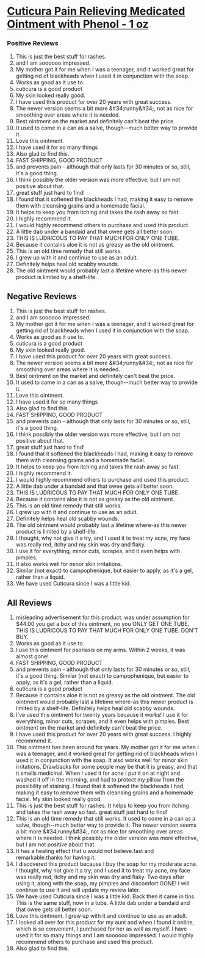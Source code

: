 # [Cuticura Pain Relieving Medicated Ointment with Phenol - 1 oz](https://products.checkmycream.com/products/cuticura-pain-relieving-medicated-ointment-with-phenol-1-oz.html)

### Positive Reviews

<ol>
      <li>This is just the best stuff for rashes.  </li>
      <li>and I am soooooo impressed.  </li>
      <li>My mother got it for me when I was a teenager, and it worked great for getting rid of blackheads when I used it in conjunction with the soap.</li>
      <li>Works as good as it use to.</li>
      <li>cuticura is a good product</li>
      <li>My skin looked really good.</li>
      <li>I have used this product for over 20 years with great success.</li>
      <li>The newer version seems a bit more &amp;#34;runny&amp;#34;, not as nice for smoothing over areas where it is needed.  </li>
      <li>Best ointment on the market and definitely can&#x27;t beat the price.</li>
      <li>It used to come in a can as a salve, though--much better way to provide it.  </li>
      <li>Love this ointment.  </li>
      <li>I have used it for so many things</li>
      <li>Also glad to find this.</li>
      <li>FAST SHIPPING, GOOD PRODUCT</li>
      <li>and prevents pain - although that only lasts for 30 minutes or so, still, it&#x27;s a good thing.  </li>
      <li>I think possibly the older version was more effective, but I am not positive about that.</li>
      <li>great stuff just hard to find!</li>
      <li>I found that it softened the blackheads I had, making it easy to remove them with cleansing grains and a homemade facial.</li>
      <li>It helps to keep you from itching and takes the rash away so fast.  </li>
      <li>I highly recommend it.</li>
      <li>I would highly recommend others to purchase and used this product.</li>
      <li>A little dab under a bandaid and that owee gets all better soon.</li>
      <li>THIS IS LUDRICOUS TO PAY THAT MUCH FOR ONLY ONE TUBE.  </li>
      <li>Because it contains aloe it is not as greasy as the old ointment.</li>
      <li>This is an old time remedy that still works.  </li>
      <li>I grew up with it and continue to use as an adult.</li>
      <li>Definitely helps heal old scabby wounds.</li>
      <li>The old ointment would probably last a lifetime where-as this newer product is limited by a shelf-life.</li>
</ol>


<h2>Negative Reviews</h2>
<ol>
<li> This is just the best stuff for rashes.  </li>
<li> and I am soooooo impressed.  </li>
<li> My mother got it for me when I was a teenager, and it worked great for getting rid of blackheads when I used it in conjunction with the soap.</li>
<li> Works as good as it use to.</li>
<li> cuticura is a good product</li>
<li> My skin looked really good.</li>
<li> I have used this product for over 20 years with great success.</li>
<li> The newer version seems a bit more &amp;#34;runny&amp;#34;, not as nice for smoothing over areas where it is needed.  </li>
<li> Best ointment on the market and definitely can&#x27;t beat the price.</li>
<li> It used to come in a can as a salve, though--much better way to provide it.  </li>
<li> Love this ointment.  </li>
<li> I have used it for so many things</li>
<li> Also glad to find this.</li>
<li> FAST SHIPPING, GOOD PRODUCT</li>
<li> and prevents pain - although that only lasts for 30 minutes or so, still, it&#x27;s a good thing.  </li>
<li> I think possibly the older version was more effective, but I am not positive about that.</li>
<li> great stuff just hard to find!</li>
<li> I found that it softened the blackheads I had, making it easy to remove them with cleansing grains and a homemade facial.</li>
<li> It helps to keep you from itching and takes the rash away so fast.  </li>
<li> I highly recommend it.</li>
<li> I would highly recommend others to purchase and used this product.</li>
<li> A little dab under a bandaid and that owee gets all better soon.</li>
<li> THIS IS LUDRICOUS TO PAY THAT MUCH FOR ONLY ONE TUBE.  </li>
<li> Because it contains aloe it is not as greasy as the old ointment.</li>
<li> This is an old time remedy that still works.  </li>
<li> I grew up with it and continue to use as an adult.</li>
<li> Definitely helps heal old scabby wounds.</li>
<li> The old ointment would probably last a lifetime where-as this newer product is limited by a shelf-life.</li>
<li> I thought, why not give it a try, and I used it to treat my acne, my face was really red, itchy and my skin was dry and flaky.</li>
<li> I use it for everything, minor cuts, scrapes, and it even helps with pimples.</li>
<li> It also works well for minor skin irritations.</li>
<li> Similar (not exact) to campophenique, but easier to apply, as it&#x27;s a gel, rather than a liquid.</li>
<li> We have used Cuticura since I was a little kid.</li>
</ol>

<h2>All Reviews</h2>

<ol>
    <li> misleading advertisement for this product.  was under assumption for $44.00 you get a box of this ointment, no  you ONLY GET ONE TUBE.  THIS IS LUDRICOUS TO PAY THAT MUCH FOR ONLY ONE TUBE.  DON&#x27;T BUY.</li>
    <li> Works as good as it use to.</li>
    <li> I use this ointment for psoriasis on my arms. Within 2 weeks, it was almost gone!</li>
    <li> FAST SHIPPING, GOOD PRODUCT</li>
    <li> and prevents pain - although that only lasts for 30 minutes or so, still, it&#x27;s a good thing.  Similar (not exact) to campophenique, but easier to apply, as it&#x27;s a gel, rather than a liquid.</li>
    <li> cuticura is a good product</li>
    <li> Because it contains aloe it is not as greasy as the old ointment. The old ointment would probably last a lifetime where-as this newer product is limited by a shelf-life. Definitely helps heal old scabby wounds.</li>
    <li> I&#x27;ve used this ointment for twenty years because it works! I use it for everything, minor cuts, scrapes, and it even helps with pimples. Best ointment on the market and definitely can&#x27;t beat the price.</li>
    <li> I have used this product for over 20 years with great success. I highly recommend it.</li>
    <li> This ointment has been around for years. My mother got it for me when I was a teenager, and it worked great for getting rid of blackheads when I used it in conjunction with the soap. It also works well for minor skin irritations. Drawbacks for some people may be that it is greasy, and that it smells medicinal.  When I used it for acne I put it on at night and washed it off in the morning, and had to protect my pillow from the possibility of staining.  I found that it softened the blackheads I had, making it easy to remove them with cleansing grains and a homemade facial. My skin looked really good.</li>
    <li> This is just the best stuff for rashes.  It helps to keep you from itching and takes the rash away so fast.  great stuff just hard to find!</li>
    <li> This is an old time remedy that still works.  It used to come in a can as a salve, though--much better way to provide it.  The newer version seems a bit more &amp;#34;runny&amp;#34;, not as nice for smoothing over areas where it is needed.  I think possibly the older version was more effective, but I am not positive about that.</li>
    <li> It has a healing effect that u would not believe.fast and remarkable.thanks for having it.</li>
    <li> I discovered this product because I buy the soap for my moderate acne. I thought, why not give it a try, and I used it to treat my acne, my face was really red, itchy and my skin was dry and flaky. Two days after using it, along with the soap, my pimples and discomfort GONE! I will continue to use it and will update my review later.</li>
    <li> We have used Cuticura since I was a little kid. Back then it came in tins. This is the same stuff, now in a tube. A little dab under a bandaid and that owee gets all better soon.</li>
    <li> Love this ointment.  I grew up with it and continue to use as an adult.</li>
    <li> I looked all over for this product for my aunt and when I found it online, which is so convenient, I purchased for her as well as myself.  I have used it for so many things and I am soooooo impressed.  I would highly recommend others to purchase and used this product.</li>
    <li> Also glad to find this.</li>
</ol>




